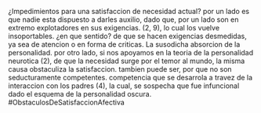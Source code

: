 ¿Impedimientos para una satisfaccion de necesidad actual?
por un lado es que nadie esta dispuesto a darles auxilio, dado que, por un lado son en extremo explotadores en sus exigencias. (2, 9), lo cual los vuelve insoportables. ¿en que sentido? de que se hacen exigencias desmedidas, ya sea de atencion o en forma de criticas. La susodicha absorcion de la personalidad. por otro lado, si nos apoyamos en la teoria de la personalidad neurotica (2), de que la necesidad surge por el temor al mundo, la misma causa obstaculiza la satisfaccion. tambien puede ser, por que no son seducturamente competentes. competencia que se desarrola a travez de la interaccion con los padres (4), la cual, se sospecha que fue infuncional dado el esquema de la personalidad oscura.
#ObstaculosDeSatisfaccionAfectiva